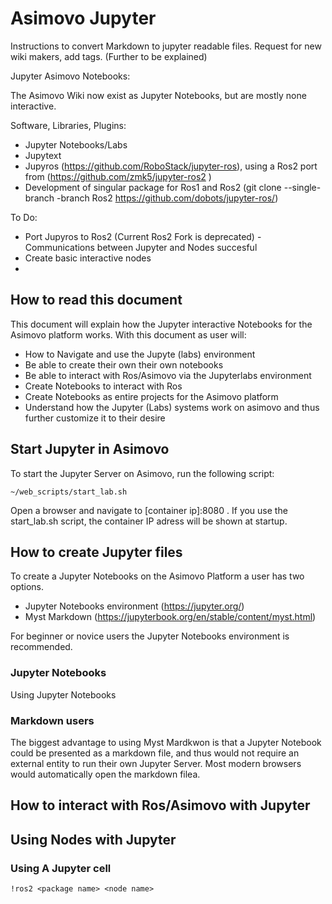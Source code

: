 # Asimovo Jupyter
Instructions to convert Markdown to jupyter readable files.
Request for new wiki makers, add tags. (Further to be explained)

Jupyter Asimovo Notebooks:

The Asimovo Wiki now exist as Jupyter Notebooks, but are mostly none interactive.

Software, Libraries, Plugins:
- Jupyter Notebooks/Labs
- Jupytext 
- Jupyros  (https://github.com/RoboStack/jupyter-ros), using a Ros2 port from (https://github.com/zmk5/jupyter-ros2 ) 
- Development of singular package for Ros1 and Ros2 (git clone --single-branch -branch Ros2 https://github.com/dobots/jupyter-ros/)


To Do:
- Port Jupyros to Ros2   (Current Ros2 Fork is deprecated)
  -Communications between Jupyter and Nodes succesful   
- Create basic interactive nodes
-


## How to read this document
This document will explain how the Jupyter interactive Notebooks for the Asimovo platform works. 
With this document as user will:
- How to Navigate and use the Jupyte (labs) environment
- Be able to create their own their own notebooks
- Be able to interact with  Ros/Asimovo via the Jupyterlabs environment
- Create Notebooks to interact with Ros
- Create Notebooks as entire projects for the Asimovo platform
- Understand how the Jupyter (Labs) systems work on asimovo and thus further customize it to their desire

## Start Jupyter in Asimovo
To start the Jupyter Server on Asimovo, run the following script:
```
~/web_scripts/start_lab.sh 
```
Open a browser and navigate to [container ip]:8080 . If you use the start_lab.sh script, the container IP adress will be shown at startup.

## How to create Jupyter files
To create a Jupyter Notebooks on the Asimovo Platform a user has two options.
- Jupyter Notebooks environment (https://jupyter.org/)
- Myst Markdown (https://jupyterbook.org/en/stable/content/myst.html)

For beginner or novice users the Jupyter Notebooks environment is recommended. 

### Jupyter Notebooks
Using Jupyter Notebooks


### Markdown users
The biggest advantage to using Myst Mardkwon is that a Jupyter Notebook could be presented as a markdown file, and thus would not require an external entity to run their own Jupyter Server. Most modern browsers would automatically open the markdown filea.


## How to interact with Ros/Asimovo with Jupyter



## Using Nodes with Jupyter

### Using A Jupyter cell
```{code-cell}
!ros2 <package name> <node name> 
```

